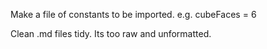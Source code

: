 Make a file of constants to be imported. e.g. cubeFaces = 6

Clean .md files tidy. Its too raw and unformatted.
